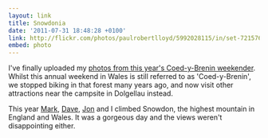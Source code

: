 ```yaml
---
layout: link
title: Snowdonia
date: '2011-07-31 18:48:28 +0100'
link: http://flickr.com/photos/paulrobertlloyd/5992028115/in/set-72157627194510143
embed: photo
---
```

I've finally uploaded my [photos from this year's Coed-y-Brenin weekender][1]. Whilst this annual weekend in Wales is still referred to as 'Coed-y-Brenin', we stopped biking in that forest many years ago, and now visit other attractions near the campsite in Dolgellau instead.

This year [Mark][2], [Dave][3], [Jon][4] and I climbed Snowdon, the highest mountain in England and Wales. It was a gorgeous day and the views weren't disappointing either.

[1]: http://www.flickr.com/photos/paulrobertlloyd/sets/72157627194510143/
[2]: http://gravo.co.uk/
[3]: http://flickr.com/photos/derv1980/
[4]: http://roobottom.com/